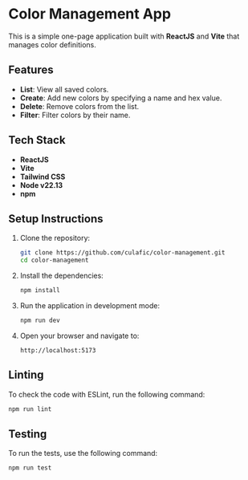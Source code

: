 # Color Management App

This is a simple one-page application built with **ReactJS** and **Vite** that manages color definitions.

## Features

- **List**: View all saved colors.
- **Create**: Add new colors by specifying a name and hex value.
- **Delete**: Remove colors from the list.
- **Filter**: Filter colors by their name.

## Tech Stack

- **ReactJS**
- **Vite**
- **Tailwind CSS**
- **Node v22.13**
- **npm**

## Setup Instructions

1. Clone the repository:
   ```bash
   git clone https://github.com/culafic/color-management.git
   cd color-management
   ```
2. Install the dependencies:
   ```bash
   npm install
   ```
3. Run the application in development mode:
   ```bash
   npm run dev
   ```
4. Open your browser and navigate to:
   ```arduino
   http://localhost:5173
   ```

## Linting

To check the code with ESLint, run the following command:

```bash
npm run lint
```

## Testing

To run the tests, use the following command:

```bash
npm run test
```
